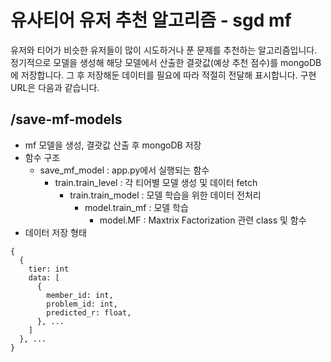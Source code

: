# 유사티어 유저 추천 알고리즘 - sgd mf
유저와 티어가 비슷한 유저들이 많이 시도하거나 푼 문제를 추천하는 알고리즘입니다. 정기적으로 모델을 생성해 해당 모델에서 산출한 결괏값(예상 추천 점수)를 mongoDB에 저장합니다. 그 후 저장해둔 데이터를 필요에 따라 적절히 전달해 표시합니다. 구현 URL은 다음과 같습니다.

## /save-mf-models
- mf 모델을 생성, 결괏값 산출 후 mongoDB 저장
- 함수 구조
  - save_mf_model : app.py에서 실행되는 함수
    - train.train_level : 각 티어별 모델 생성 및 데이터 fetch
      - train.train_model : 모델 학습을 위한 데이터 전처리
        - model.train_mf : 모델 학습
          - model.MF : Maxtrix Factorization 관련 class 및 함수
- 데이터 저장 형태
```
{
  {
    tier: int
    data: [
      {
        member_id: int,
        problem_id: int,
        predicted_r: float,
      }, ...
    ]
  }, ...
}
```